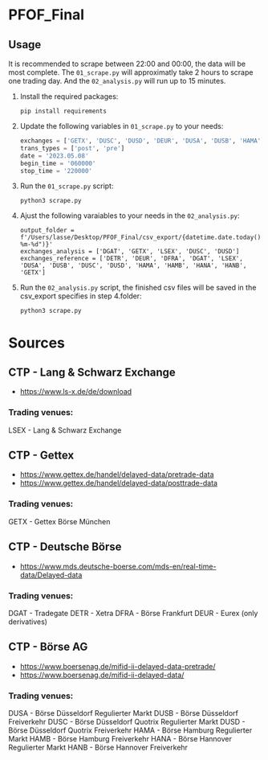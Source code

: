 # PFOF_Final

## Usage
It is recommended to scrape between 22:00 and 00:00, the data will be most complete. The `01_scrape.py` will approximatly take 2 hours to scrape one trading day. And the `02_analysis.py` will run up to 15 minutes.

1. Install the required packages:
    ```
    pip install requirements
    ```
2. Update the following variables in `01_scrape.py` to your needs:
    ```python
    exchanges = ['GETX', 'DUSC', 'DUSD', 'DEUR', 'DUSA', 'DUSB', 'HAMA', 'HAMB', 'HANA', 'HANB', 'DFRA', 'DGAT', 'LSEX', 'DETR']
    trans_types = ['post', 'pre']
    date = '2023.05.08'
    begin_time = '060000'
    stop_time = '220000'
    ```
3. Run the `01_scrape.py` script:
    ```
    python3 scrape.py
    ```
4. Ajust the following varaiables to your needs in the `02_analysis.py`:
    ```
    output_folder = f'/Users/lasse/Desktop/PFOF_Final/csv_export/{datetime.date.today().strftime("%Y-%m-%d")}'
    exchanges_analysis = ['DGAT', 'GETX', 'LSEX', 'DUSC', 'DUSD']
    exchanges_reference = ['DETR', 'DEUR', 'DFRA', 'DGAT', 'LSEX', 'DUSA', 'DUSB', 'DUSC', 'DUSD', 'HAMA', 'HAMB', 'HANA', 'HANB', 'GETX']
    ``` 

5. Run the `02_analysis.py` script, the finished csv files will be saved in the csv_export specifies in step 4.folder:
    ```
    python3 scrape.py
    ```

# Sources

## CTP - Lang & Schwarz Exchange
* https://www.ls-x.de/de/download
### Trading venues:
LSEX - Lang & Schwarz Exchange

## CTP - Gettex
* https://www.gettex.de/handel/delayed-data/pretrade-data
* https://www.gettex.de/handel/delayed-data/posttrade-data
### Trading venues:
GETX - Gettex Börse München

## CTP - Deutsche Börse
* https://www.mds.deutsche-boerse.com/mds-en/real-time-data/Delayed-data
### Trading venues:
DGAT - Tradegate
DETR - Xetra
DFRA - Börse Frankfurt
DEUR - Eurex (only derivatives)

## CTP - Börse AG
* https://www.boersenag.de/mifid-ii-delayed-data-pretrade/
* https://www.boersenag.de/mifid-ii-delayed-data/
### Trading venues:
DUSA - Börse Düsseldorf Regulierter Markt
DUSB - Börse Düsseldorf Freiverkehr
DUSC - Börse Düsseldorf Quotrix Regulierter Markt
DUSD - Börse Düsseldorf Quotrix Freiverkehr
HAMA - Börse Hamburg Regulierter Markt
HAMB - Börse Hamburg Freiverkehr
HANA - Börse Hannover Regulierter Markt
HANB - Börse Hannover Freiverkehr
